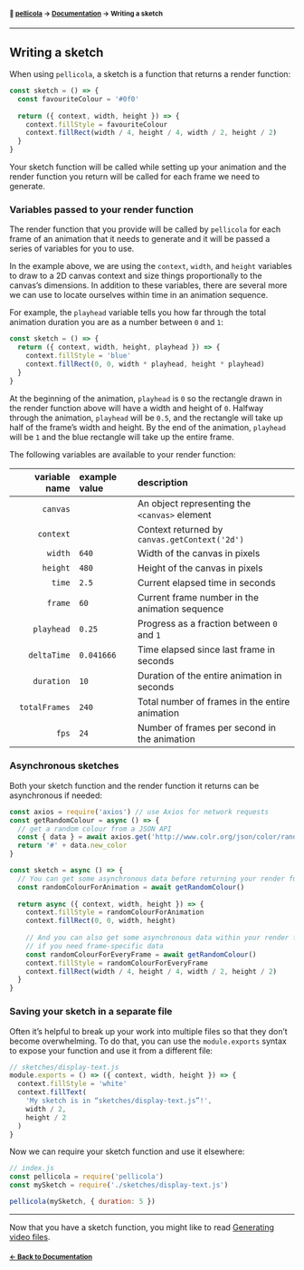 #### <sup>:movie_camera: [pellicola](../README.md) → [Documentation](./README.md) → Writing a sketch</sup>

---

## Writing a sketch

When using `pellicola`, a sketch is a function that returns a render function:

```js
const sketch = () => {
  const favouriteColour = '#0f0'
  
  return ({ context, width, height }) => {
    context.fillStyle = favouriteColour
    context.fillRect(width / 4, height / 4, width / 2, height / 2)
  }
}
```

Your sketch function will be called while setting up your animation and the render function you return will be called for each frame we need to generate.


### Variables passed to your render function

The render function that you provide will be called by `pellicola` for each frame of an animation that it needs to generate and it will be passed a series of variables for you to use.

In the example above, we are using the `context`, `width`, and `height` variables to draw to a 2D canvas context and size things proportionally to the canvas’s dimensions. In addition to these variables, there are several more we can use to locate ourselves within time in an animation sequence.

For example, the `playhead` variable tells you how far through the total animation duration you are as a number between `0` and `1`:

```js
const sketch = () => {
  return ({ context, width, height, playhead }) => {
    context.fillStyle = 'blue'
    context.fillRect(0, 0, width * playhead, height * playhead)
  }
}
```

At the beginning of the animation, `playhead` is `0` so the rectangle drawn in the render function above will have a width and height of `0`. Halfway through the animation, `playhead` will be `0.5`, and the rectangle will take up half of the frame’s width and height. By the end of the animation, `playhead` will be `1` and the blue rectangle will take up the entire frame.

The following variables are available to your render function:

variable name | example value | description
-------------:|:--------------|:----------------------------------------------
`canvas`      |               | An object representing the `<canvas>` element
`context`     |               | Context returned by `canvas.getContext('2d')`
`width`       | `640`         | Width of the canvas in pixels
`height`      | `480`         | Height of the canvas in pixels
`time`        | `2.5`         | Current elapsed time in seconds
`frame`       | `60`          | Current frame number in the animation sequence
`playhead`    | `0.25`        | Progress as a fraction between `0` and `1`
`deltaTime`   | `0.041666`    | Time elapsed since last frame in seconds
`duration`    | `10`          | Duration of the entire animation in seconds
`totalFrames` | `240`         | Total number of frames in the entire animation
`fps`         | `24`          | Number of frames per second in the animation


### Asynchronous sketches

Both your sketch function and the render function it returns can be asynchronous if needed:

```js
const axios = require('axios') // use Axios for network requests
const getRandomColour = async () => {
  // get a random colour from a JSON API
  const { data } = await axios.get('http://www.colr.org/json/color/random')
  return '#' + data.new_color
}

const sketch = async () => {
  // You can get some asynchronous data before returning your render function
  const randomColourForAnimation = await getRandomColour()
  
  return async ({ context, width, height }) => {
    context.fillStyle = randomColourForAnimation
    context.fillRect(0, 0, width, height)
    
    // And you can also get some asynchronous data within your render function 
    // if you need frame-specific data
    const randomColourForEveryFrame = await getRandomColour()
    context.fillStyle = randomColourForEveryFrame
    context.fillRect(width / 4, height / 4, width / 2, height / 2)
  }
}
```


### Saving your sketch in a separate file

Often it’s helpful to break up your work into multiple files so that they don’t become overwhelming. To do that, you can use the `module.exports` syntax to expose your function and use it from a different file:

```js
// sketches/display-text.js
module.exports = () => ({ context, width, height }) => {
  context.fillStyle = 'white'
  context.fillText(
    'My sketch is in “sketches/display-text.js”!',
    width / 2,
    height / 2
  )
}
```

Now we can require your sketch function and use it elsewhere:

```js
// index.js
const pellicola = require('pellicola')
const mySketch = require('./sketches/display-text.js')

pellicola(mySketch, { duration: 5 })
```

---

Now that you have a sketch function, you might like to read [Generating video files](./generating-video-files.md).

#### <sup>[← Back to Documentation](./README.md)
